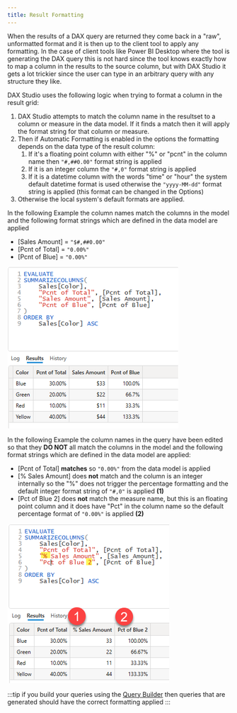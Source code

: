 ```yaml
---
title: Result Formatting
---
```


When the results of a DAX query are returned they come back in a "raw", unformatted format and it is then up to the client tool to apply any formatting. In the case of client tools like Power BI Desktop where the tool is generating the DAX query this is not hard since the tool knows exactly how to map a column in the results to the source column, but with DAX Studio it gets a lot trickier since the user can type in an arbitrary query with any structure they like.

DAX Studio uses the following logic when trying to format a column in the result grid:
1. DAX Studio attempts to match the column name in the resultset to a column or measure in the data model. If it finds a match then it will apply the format string for that column or measure.
1. Then if Automatic Formatting is enabled in the options the formatting depends on the data type of the result column:
    1. If it's a floating point column with either "%" or "pcnt" in the column name then `"#,##0.00"` format string is applied
    1. If it is an integer column the `"#,0"` format string is applied
    1. If it is a datetime column with the words "time" or "hour" the system default datetime format is used otherwise the `"yyyy-MM-dd"` format string is applied (this format can be changed in the Options)
1. Otherwise the local system's default formats are applied.

In the following Example the column names match the columns in the model and the following format strings which are defined in the data model are applied
* [Sales Amount] = `"$#,##0.00"`
* [Pcnt of Total] = `"0.00%"`
* [Pcnt of Blue] = `"0.00%"`

![](format-names-match.png)


In the following Example the column names in the query have been edited so that they **DO NOT** all match the columns in the model and the following format strings which are defined in the data model are applied:
* [Pcnt of Total] **matches** so `"0.00%"` from the data model is applied
* [% Sales Amount] does **not** match and the column is an integer internally so the "%" does not trigger the percentage formatting and the default integer format string of `"#,0"` is applied **(1)**
* [Pct of Blue 2] does **not** match the measure name, but this is an floating point column and it does have "Pct" in the column name so the default percentage format of `"0.00%"` is applied **(2)**

![](format-names-dont-match.png)

:::tip
if you build your queries using the [Query Builder](./query-builder) then queries that are generated should have the correct formatting applied
:::